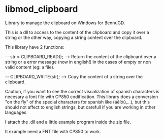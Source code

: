 # libmod_clipboard
Library to manage the clipboard on Windows for BennuGD.


This is a dll to access to the content of the clipboard and copy it over a string or  the other way, 
copying a string content over the clipboard.


This library have 2 functions:


-- str = CLIPBOARD_READ(); --> Return the content of the clipboard over a string or a error message (now in english!)
in the cases of empty or non valid content (eg: a file).

-- CLIPBOARD_WRITE(str);      --> Copy the content of a string over the clipboard.


Caution, if you want to see the correct visualization of spanish characters is necesary a font file with CP850 codification. 
This library does a conversion "on the fly" of the special characters for spanish like (áéíóú,...), 
but this should not affect to english strings, but carefull if you are working in other languages.


I attach the .dll and a little example program inside the zip file. 

It example need a FNT file with CP850 to work.
